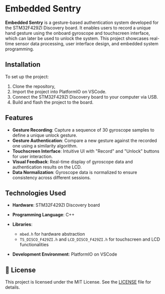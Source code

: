 # Embedded Sentry

**Embedded Sentry** is a gesture-based authentication system developed for the STM32F429ZI Discovery board. It enables users to record a unique hand gesture using the onboard gyroscope and touchscreen interface, which can later be used to unlock the system. This project showcases real-time sensor data processing, user interface design, and embedded system programming.

## Installation

To set up the project:

1. Clone the repository,
2. Import the project into PlatformIO on VSCode.
3. Connect the STM32F429ZI Discovery board to your computer via USB.
4. Build and flash the project to the board.

## Features

* **Gesture Recording**: Capture a sequence of 30 gyroscope samples to define a unique unlock gesture.
* **Gesture Authentication**: Compare a new gesture against the recorded one using a similarity algorithm.
* **Touchscreen Interface**: Intuitive UI with "Record" and "Unlock" buttons for user interaction.
* **Visual Feedback**: Real-time display of gyroscope data and authentication results on the LCD.
* **Data Normalization**: Gyroscope data is normalized to ensure consistency across different sessions.

## Technologies Used

* **Hardware**: STM32F429ZI Discovery board
* **Programming Language**: C++
* **Libraries**:

  * `mbed.h` for hardware abstraction
  * `TS_DISCO_F429ZI.h` and `LCD_DISCO_F429ZI.h` for touchscreen and LCD functionalities
* **Development Environment**: PlatformIO on VSCode

## 📄 License

This project is licensed under the MIT License. See the [LICENSE](LICENSE) file for details.
